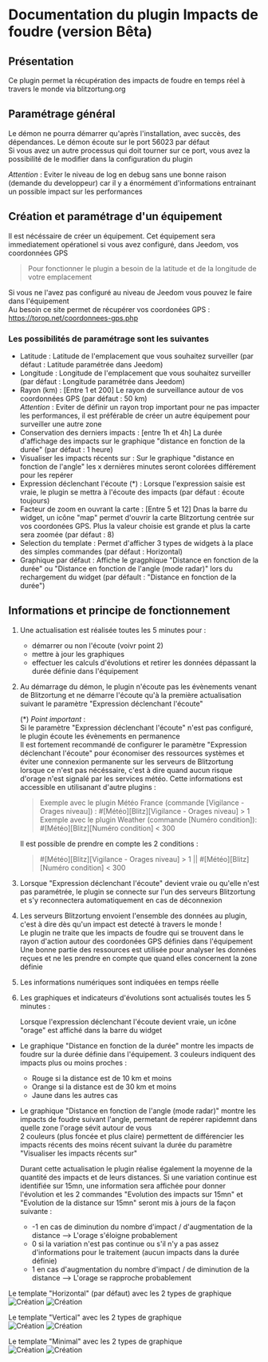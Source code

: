 # Documentation du plugin Impacts de foudre (version Bêta)

## Présentation

Ce plugin permet la récupération des impacts de foudre en temps réel à travers le monde via blitzortung.org

## Paramétrage général

Le démon ne pourra démarrer qu'après l'installation, avec succès, des dépendances. Le démon écoute sur le port 56023 par défaut  
Si vous avez un autre processus qui doit tourner sur ce port, vous avez la possibilité de le modifier dans la configuration du plugin

*Attention* : Eviter le niveau de log en debug sans une bonne raison (demande du developpeur) car il y a énormément d'informations entrainant un possible impact sur les performances

## Création et paramétrage d'un équipement

Il est nécéssaire de créer un équipement. Cet équipement sera immediatement opérationel si vous avez configuré, dans Jeedom, vos coordonnées GPS  
  > Pour fonctionner le plugin a besoin de la latitude et de la longitude de votre emplacement

Si vous ne l'avez pas configuré au niveau de Jeedom vous pouvez le faire dans l'équipement  
Au besoin ce site permet de récupérer vos coordonées GPS : <https://torop.net/coordonnees-gps.php>

### Les possibilités de paramétrage sont les suivantes

- Latitude : Latitude de l'emplacement que vous souhaitez surveiller (par défaut : Latitude paramétrée dans Jeedom)
- Longitude : Longitude de l'emplacement que vous souhaitez surveiller (par défaut : Longitude paramétrée dans Jeedom)
- Rayon (km) : [Entre 1 et 200] Le rayon de surveillance autour de vos coordonnées GPS (par défaut : 50 km)  
  *Attention* : Eviter de définir un rayon trop important pour ne pas impacter les performances, il est préférable de créer un autre équipement pour surveiller une autre zone
- Conservation des derniers impacts : [entre 1h et 4h] La durée d'affichage des impacts sur le graphique "distance en fonction de la durée" (par défaut : 1 heure)  
- Visualiser les impacts récents sur : Sur le graphique "distance en fonction de l'angle" les x dernières minutes seront colorées différement pour les repérer  
- Expression déclenchant l'écoute (*) : Lorsque l'expression saisie est vraie, le plugin se mettra à l'écoute des impacts (par défaut : écoute toujours)  
- Facteur de zoom en ouvrant la carte : [Entre 5 et 12] Dnas la barre du widget, un icône "map" permet d'ouvrir la carte Blitzortung centrée sur vos coordonées GPS. Plus la valeur choisie est grande et plus la carte sera zoomée (par défaut : 8)
- Selection du template : Permet d'afficher 3 types de widgets à la place des simples commandes  (par défaut : Horizontal)  
- Graphique par défaut : Affiche le gragphique "Distance en fonction de la durée" ou "Distance en fonction de  l'angle (mode radar)" lors du rechargement du widget (par défault : "Distance en fonction de la durée")

## Informations et principe de fonctionnement

1. Une actualisation est réalisée toutes les 5 minutes pour :  
    - démarrer ou non l'écoute (voivr point 2)  
    - mettre à jour les graphiques  
    - effectuer les calculs d'évolutions et retirer les données dépassant la durée définie dans l'équipement  

2. Au démarrage du démon, le plugin n'écoute pas les évènements venant de Blitzortung et ne démarre l'écoute qu'à la première actualisation suivant le paramètre "Expression déclenchant l'écoute"

    (*) *Point important* :  
    Si le paramètre "Expression déclenchant l'écoute" n'est pas configuré, le plugin écoute les évènements en permanence  
    Il est fortement recommandé de configurer le paramètre "Expression déclenchant l'écoute" pour économiser des ressources systèmes et éviter une connexion permanente sur les serveurs de Blitzortung lorsque ce n'est pas nécéssaire, c'est à dire quand aucun risque d'orage n'est signalé par les services météo. Cette informations est accessible en utilisanant d'autre plugins :  
    > Exemple avec le plugin Météo France (commande [Vigilance - Orages niveau]) : #[Météo][Blitz][Vigilance - Orages niveau] > 1  
    > Exemple avec le plugin Weather (commande [Numéro condition]): #[Météo][Blitz][Numéro condition] < 300  
    
    Il est possible de prendre en compte les 2 conditions :  
    > #[Météo][Blitz][Vigilance - Orages niveau] > 1 || #[Météo][Blitz][Numéro condition] < 300  

3. Lorsque "Expression déclenchant l'écoute" devient vraie ou qu'elle n'est pas paramétrée, le plugin se connecte sur l'un des serveurs Blitzortung et s'y reconnectera automatiquement en cas de déconnexion

4. Les serveurs Blitzortung envoient l'ensemble des données au plugin, c'est à dire dès qu'un impact est detecté à travers le monde !  
Le plugin ne traite que les impacts de foudre qui se trouvent dans le rayon d'action autour des coordonées GPS définies dans l'équipement  
Une bonne partie des ressources est utilisée pour analyser les données reçues et ne les prendre en compte que quand elles concernent la zone définie  

5. Les informations numériques sont indiquées en temps réelle

6. Les graphiques et indicateurs d'évolutions sont actualisés toutes les 5 minutes :  

    Lorsque l'expression déclenchant l'écoute devient vraie, un icône "orage" est affiché dans la barre du widget  
  - Le graphique "Distance en fonction de la durée" montre les impacts de foudre sur la durée définie dans l'équipement. 3 couleurs indiquent des impacts plus ou moins proches :  
    - Rouge si la distance est de 10 km et moins
    - Orange si la distance est de 30 km et moins
    - Jaune dans les autres cas

  - Le graphique "Distance en fonction de  l'angle (mode radar)" montre les impacts de foudre suivant l'angle, permetant de repérer rapidemnt dans quelle zone l'orage sévit autour de vous  
  2 couleurs (plus foncée et plus claire) permettent de différencier les impacts récents des moins récent suivant la durée du paramètre "Visualiser les impacts récents sur"

    Durant cette actualisation le plugin réalise également la moyenne de la quantité des impacts et de leurs distances. Si une variation continue est identifiée sur 15mn, une information sera affichée pour donner l'évolution et les 2 commandes "Evolution des impacts sur 15mn" et "Evolution de la distance sur 15mn" seront mis à jours de la façon suivante :  

    - -1 en cas de diminution du nombre d'impact / d'augmentation de la distance --> L'orage s'éloigne probablement
    - 0 si la variation n'est pas continue ou s'il n'y a pas assez d'informations pour le traitement (aucun impacts dans la durée définie)
    - 1 en cas d'augmentation du nombre d'impact / de diminution de la distance --> L'orage se rapproche probablement

Le template "Horizontal" (par défaut) avec les 2 types de graphique  
![Création](images/Blitzortung_widget_1-1.png)
![Création](images/Blitzortung_widget_1-2.png)

Le template "Vertical" avec les 2 types de graphique  
![Création](images/Blitzortung_widget_2-1.png)
![Création](images/Blitzortung_widget_2-2.png)

Le template "Minimal" avec les 2 types de graphique  
![Création](images/Blitzortung_widget_3-1.png)
![Création](images/Blitzortung_widget_3-2.png)
